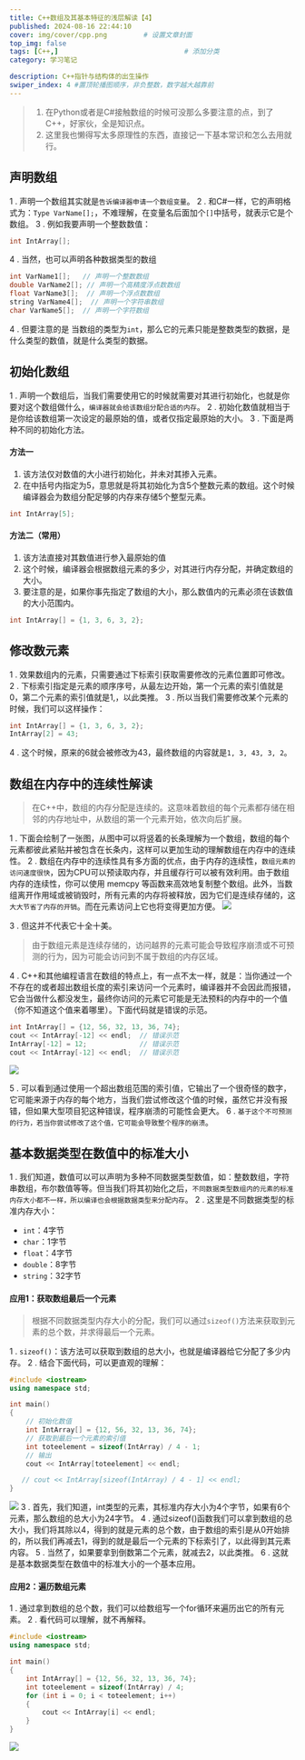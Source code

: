 ```yaml
---
title: C++数组及其基本特征的浅层解读【4】
published: 2024-08-16 22:44:10
cover: img/cover/cpp.png         # 设置文章封面
top_img: false
tags: [C++,]                               # 添加分类
category: 学习笔记 

description: C++指针与结构体的出生操作
swiper_index: 4 #置顶轮播图顺序，非负整数，数字越大越靠前
---
```



>1. 在Python或者是C#接触数组的时候可没那么多要注意的点，到了C++，好家伙，全是知识点。
>2. 这里我也懒得写太多原理性的东西，直接记一下基本常识和怎么去用就行。

## 声明数组
1 . 声明一个数组其实就是`告诉编译器申请一个数组变量`。
2 . 和C#一样，它的声明格式为：`Type VarName[];`，不难理解，在变量名后面加个`[]`中括号，就表示它是个数组。
3 . 例如我要声明一个整数数值：

```c++
int IntArray[];
```
4 . 当然，也可以声明各种数据类型的数组

```c++
int VarName1[];   // 声明一个整数数组
double VarName2[]; // 声明一个高精度浮点数数组
float VarName3[];  // 声明一个浮点数数组
string VarName4[];  // 声明一个字符串数组
char VarName5[];  // 声明一个字符数组
```
4 . 但要注意的是 当数组的类型为`int`，那么它的元素只能是整数类型的数据，是什么类型的数值，就是什么类型的数据。

## 初始化数组
1 . 声明一个数组后，当我们需要使用它的时候就需要对其进行初始化，也就是你要对这个数组做什么，`编译器就会给该数组分配合适的内存`。
2 . 初始化数值就相当于是你给该数组第一次设定的最原始的值，或者仅指定最原始的大小。
3 . 下面是两种不同的初始化方法。
#### 方法一
1. 该方法仅对数值的大小进行初始化，并未对其掺入元素。
2. 在中括号内指定为5，意思就是将其初始化为含5个整数元素的数组。这个时候编译器会为数组分配足够的内存来存储5个整型元素。

```C++
int IntArray[5];
```

#### 方法二（常用）
1. 该方法直接对其数值进行参入最原始的值
2. 这个时候，编译器会根据数组元素的多少，对其进行内存分配，并确定数组的大小。
3. 要注意的是，如果你事先指定了数组的大小，那么数值内的元素必须在该数值的大小范围内。

```c++
int IntArray[] = {1, 3, 6, 3, 2};
```

## 修改数元素

1 . 效果数组内的元素，只需要通过下标索引获取需要修改的元素位置即可修改。
2 . 下标索引指定是元素的顺序序号，从最左边开始，第一个元素的索引值就是0，第二个元素的索引值就是1,，以此类推。
3 . 所以当我们需要修改某个元素的时候，我们可以这样操作：

```c++
int IntArray[] = {1, 3, 6, 3, 2};
IntArray[2] = 43;
```
4 . 这个时候，原来的6就会被修改为43，最终数组的内容就是`1, 3, 43, 3, 2`。

## 数组在内存中的连续性解读
>在C++中，数组的内存分配是连续的。这意味着数组的每个元素都存储在相邻的内存地址中，从数组的第一个元素开始，依次向后扩展。

1 . 下面会绘制了一张图，从图中可以将竖着的长条理解为一个数组，数组的每个元素都彼此紧贴并被包含在长条内，这样可以更加生动的理解数组在内存中的连续性。
2 . 数组在内存中的连续性具有多方面的优点，由于内存的连续性，`数组元素的访问速度很快`，因为CPU可以预读取内存，并且缓存行可以被有效利用。由于数组内存的连续性，你可以使用 memcpy 等函数来高效地复制整个数组。此外，当数组离开作用域或被销毁时，所有元素的内存将被释放，因为它们是连续存储的，这`大大节省了内存的开销`。而在元素访问上它也将变得更加方便。
![](http://testingcf.jsdelivr.net/gh/Almango/Blog_imgbed@main/post/post_cpp4_1.png)

3 . 但这并不代表它十全十美。

>由于数组元素是连续存储的，访问越界的元素可能会导致程序崩溃或不可预测的行为，因为可能会访问到不属于数组的内存区域。

4 . C++和其他编程语言在数组的特点上，有一点不太一样，就是：当你通过一个不存在的或者超出数组长度的索引来访问一个元素时，编译器并不会因此而报错，它会当做什么都没发生，最终你访问的元素它可能是无法预料的内存中的一个值（你不知道这个值来着哪里）。下面代码就是错误的示范。

```c++
int IntArray[] = {12, 56, 32, 13, 36, 74};
cout << IntArray[-12] << endl;  // 错误示范
IntArray[-12] = 12;             // 错误示范
cout << IntArray[-12] << endl;  // 错误示范
```
![](http://testingcf.jsdelivr.net/gh/Almango/Blog_imgbed@main/post/post_cpp4_4.png)

5 . 可以看到通过使用一个超出数组范围的索引值，它输出了一个很奇怪的数字，它可能来源于内存的每个地方，当我们尝试修改这个值的时候，虽然它并没有报错，但如果大型项目犯这种错误，程序崩溃的可能性会更大。
6 . `基于这个不可预测的行为，若当你尝试修改了这个值，它可能会导致整个程序的崩溃`。

## 基本数据类型在数值中的标准大小

1 . 我们知道，数值可以可以声明为多种不同数据类型数值，如：整数数组，字符串数组，布尔数值等等。但当我们将其初始化之后，`不同数据类型数组内的元素的标准内存大小都不一样，所以编译也会根据数据类型来分配内存`。
2 . 这里是不同数据类型的标准内存大小：

- `int`：4字节
- `char`：1字节
- `float`：4字节
- `double`：8字节
- `string`：32字节

#### 应用1：获取数组最后一个元素
>根据不同数据类型内存大小的分配，我们可以通过`sizeof()`方法来获取到元素的总个数，并求得最后一个元素。

1 . `sizeof()`：该方法可以获取到数组的总大小，也就是编译器给它分配了多少内存。
2 . 结合下面代码，可以更直观的理解：

```c++
#include <iostream>
using namespace std;

int main()
{
    // 初始化数值
    int IntArray[] = {12, 56, 32, 13, 36, 74};
    // 获取到最后一个元素的索引值
    int toteelement = sizeof(IntArray) / 4 - 1;
    // 输出
    cout << IntArray[toteelement] << endl;

   // cout << IntArray[sizeof(IntArray) / 4 - 1] << endl;
}
```

![](http://testingcf.jsdelivr.net/gh/Almango/Blog_imgbed@main/post/post_cpp4_2.png)
3 . 首先，我们知道，int类型的元素，其标准内存大小为4个字节，如果有6个元素，那么数组的总大小为24字节。
4 . 通过sizeof()函数我们可以拿到数组的总大小，我们将其除以4，得到的就是元素的总个数，由于数组的索引是从0开始排的，所以我们再减去1，得到的就是最后一个元素的下标索引了，以此得到其元素内容。
5 . 当然了，如果要拿到倒数第二个元素，就减去2，以此类推。
6 . 这就是基本数据类型在数值中的标准大小的一个基本应用。

#### 应用2：遍历数组元素
1 . 通过拿到数组的总个数，我们可以给数组写一个for循环来遍历出它的所有元素。
2 . 看代码可以理解，就不再解释。
```c++
#include <iostream>
using namespace std;

int main()
{
    int IntArray[] = {12, 56, 32, 13, 36, 74};
    int toteelement = sizeof(IntArray) / 4;
    for (int i = 0; i < toteelement; i++)
    {
        cout << IntArray[i] << endl;
    }
}
```
![](http://testingcf.jsdelivr.net/gh/Almango/Blog_imgbed@main/post/post_cpp4_3.png)
